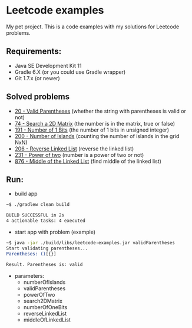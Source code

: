 Leetcode examples
=======

My pet project.
This is a code examples with my solutions for Leetcode problems.

## Requirements:
  * Java SE Development Kit 11
  * Gradle 6.X (or you could use Gradle wrapper)
  * Git 1.7.x (or newer)


## Solved problems
 * [20 - Valid Parentheses](https://leetcode.com/problems/valid-parentheses/) (whether the string with parentheses is valid or not)
 * [74 - Search a 2D Matrix](https://leetcode.com/problems/search-a-2d-matrix) (the number is in the matrix, true or false)
 * [191 - Number of 1 Bits](https://leetcode.com/problems/number-of-1-bits) (the number of 1 bits in unsigned integer)
 * [200 - Number of Islands](https://leetcode.com/problems/number-of-islands/) (counting the number of islands in the grid NxN)
 * [206 - Reverse Linked List](https://leetcode.com/problems/reverse-linked-list) (reverse the linked list)
 * [231 - Power of two](https://leetcode.com/problems/power-of-two/) (number is a power of two or not)
 * [876 - Middle of the Linked List](https://leetcode.com/problems/middle-of-the-linked-list/) (find middle of the linked list)


## Run:
 * build app
```bash
~$ ./gradlew clean build

BUILD SUCCESSFUL in 2s
4 actionable tasks: 4 executed
```

 * start app with problem (example)
```bash
~$ java -jar ./build/libs/leetcode-examples.jar validParentheses
Start validating parentheses...
Parentheses: ()[{}]

Result. Parentheses is: valid
```

* parameters: 
  * numberOfIslands
  * validParentheses
  * powerOfTwo
  * search2DMatrix
  * numberOfOneBits
  * reverseLinkedList
  * middleOfLinkedList
